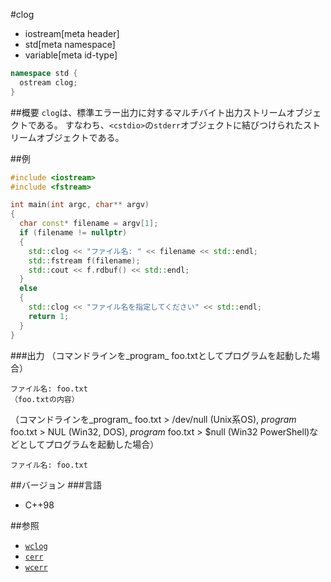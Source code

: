 #clog
* iostream[meta header]
* std[meta namespace]
* variable[meta id-type]

```cpp
namespace std {
  ostream clog;
}
```

##概要
`clog`は、標準エラー出力に対するマルチバイト出力ストリームオブジェクトである。
すなわち、`<cstdio>`の`stderr`オブジェクトに結びつけられたストリームオブジェクトである。

##例
```cpp
#include <iostream>
#include <fstream>

int main(int argc, char** argv)
{
  char const* filename = argv[1];
  if (filename != nullptr)
  {
    std::clog << "ファイル名: " << filename << std::endl;
    std::fstream f(filename);
    std::cout << f.rdbuf() << std::endl;
  }
  else
  {
    std::clog << "ファイル名を指定してください" << std::endl;
    return 1;
  }
}
```

###出力
（コマンドラインを_program_ foo.txtとしてプログラムを起動した場合）
```
ファイル名: foo.txt
（foo.txtの内容）
```

（コマンドラインを_program_ foo.txt > /dev/null (Unix系OS), _program_ foo.txt > NUL (Win32, DOS), _program_ foo.txt > $null (Win32 PowerShell)などとしてプログラムを起動した場合）
```
ファイル名: foo.txt
```

##バージョン
###言語
- C++98

##参照

- [`wclog`](wclog.md.nolink)
- [`cerr`](cerr.md)
- [`wcerr`](wcerr.md.nolink)

